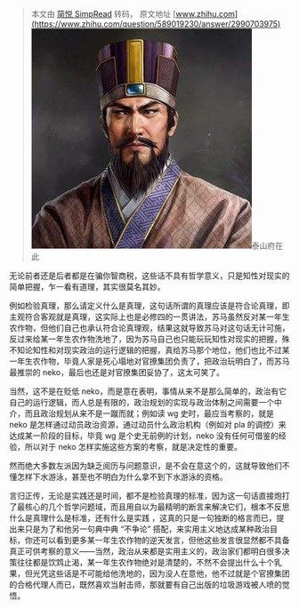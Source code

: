 > 本文由 [简悦 SimpRead](http://ksria.com/simpread/) 转码， 原文地址 [www.zhihu.com](https://www.zhihu.com/question/589019230/answer/2990703975) ![670e7d32d4790ead61b1d5098ba75b9e_MD5](../assets/670e7d32d4790ead61b1d5098ba75b9e_MD5.jpg)泰山府在此​

无论前者还是后者都是在骗你智商税，这些话不具有哲学意义，只是知性对现实的简单把握，乍一看有道理，其实很莫名其妙。

例如检验真理，那么请定义什么是真理，这句话所谓的真理应该是符合论真理，即主观符合客观就是真理，这实际上也是必修四的一贯讲法，苏马虽然反对某一年生农作物，但他们自己也承认符合论真理观，结果这就导致苏马对这句话无计可施，反过来给某一年生农作物洗地了，因为苏马自己也只能玩玩知性对现实的把握，殊不知论知性和对现实政治的运行逻辑的把握，真给苏马那个地位，他们也比不过某一年生农作物，毕竟人家是死心塌地对官撩集团负责了，把政治玩明白了，而苏马最推崇的 neko，最后也还是对官撩集团妥协了，这太可笑了。

当然，这不是在贬低 neko，而是意在表明，事情从来不是那么简单的，政治有它自己的运行逻辑，而人总是有限的，政治规划的实现与政治体制之间需要一个中介，而且政治规划从来不是一蹴而就；例如读 wg 史时，最应当考察的，就是 neko 是怎样通过动员政治资源，通过动员什么政治机构（例如对 pla 的调控）来达成某一阶段的目标，毕竟 wg 是个史无前例的计划，neko 没有任何可借鉴的经验，所以对于 neko 怎样实施这些方案的考察，就是决定性的重要。

然而绝大多数左派因为缺乏阅历与问题意识，是不会在意这个的，这就导致他们不懂怎样下水游泳，甚至也不明白为什么拿不到下水游泳的资格。

言归正传，无论是实践还是时间，都不是检验真理的标准，因为这一句话直接炮打了最核心的几个哲学问题域，而且用自以为最精明的断言来解决它们，根本不反思什么是真理什么是标准，还有什么是实践 ，这真的只是一句独断的格言而已，提出来只是为了和他另一句典中典 “不争论” 搭配，来实用主义地达成某种政治目标，你还可以看到更多某一年生农作物的逆天发言，但他这些发言很显然都不具备真正可供考察的意义——当然，政治从来都是实用主义的，政治家们都明白很多决策往往都是饮鸩止渴，某一年生农作物绝对是清楚的，不然不会提出什么十个乳果，但光凭这些话是不可能给他洗地的，因为没人在意他，他不过就是个官撩集团的合格代理人而已，既然喜欢当射击师，那就要有自己出版的垃圾游戏被人喷的觉悟。